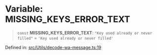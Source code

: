 # Variable: MISSING\_KEYS\_ERROR\_TEXT

> `const` **MISSING\_KEYS\_ERROR\_TEXT**: `"Key used already or never filled"` = `'Key used already or never filled'`

Defined in: [src/Utils/decode-wa-message.ts:19](https://github.com/Fokusdotid/bail/blob/dad8cbc7bd41e0c17126095b0fc017b92c3d85cf/src/Utils/decode-wa-message.ts#L19)
